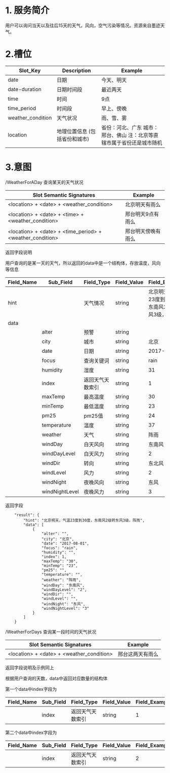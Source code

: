 
# 1. 服务简介

用户可以询问当天以及往后15天的天气，风向，空气污染等情况。资源来自墨迹天气。

# 2.槽位

| **Slot\_Key** | **Description** | **Example** |
| --- | --- | --- |
| date | 日期 | 今天、明天 |
| date-duration | 日期时间段 | 最近两天 |
| time | 时间 | 9点 |
| time\_period | 时间段 | 早上、傍晚 |
| weather\_condition | 天气状况 | 雨、雪、雾 |
| location | 地理位置信息 \(包括省份和城市\) | 省份：河北、广东 城市：邢台、佛山 注：北京等直辖市属于省份还是城市随机 | 

# 3.意图

\/WeatherForADay
查询某天的天气状况

| **Slot Semantic Signatures** | **Example** |
| --- | --- |
| &lt;location&gt; + &lt;date&gt; + &lt;weather\_condition&gt; | 北京明天有雨么 |
| &lt;location&gt; + &lt;date&gt; + &lt;time&gt; + &lt;weather\_condition&gt; | 邢台明天9点有雨么 |
| &lt;location&gt; + &lt;date&gt; + &lt;time\_period&gt; + &lt;weather\_condition&gt; | 邢台明天傍晚有雨么 |

返回字段说明

用户查询的是某一天的天气，所以返回的data中是一个结构体，存放温度，风向等信息

| **Field\_Name** | **Sub\_Field** | **Field\_Type** | **Field\_Value** | **Field\_Example** |
| --- | --- | --- | --- | --- |
| hint |  | 天气情况 | string | 北京明天，气温23度到30度，东南风2级转东风3级，阵雨 |
| data |  |  |  |  |
|  | alter | 预警 | string |  |
|  | city | 城市 | string | 北京 |
|  | date | 日期 | string | 2017-08-01 |
|  | focus | 查询关键词 | string | rain |
|  | humidity | 湿度 | string | 31 |
|  | index | 返回天气天数索引 | string | 1 |
|  | maxTemp | 最高温度 | string | 30 |
|  | minTemp | 最低温度 | string | 23 |
|  | pm25 | pm25值 | string | 24 |
|  | temperature | 温度 | string | 37 |
|  | weather | 天气 | string | 阵雨 |
|  | windDay | 白天风向 | string | 东南风 |
|  | windDayLevel | 白天风力 | string | 2 |
|  | windDir | 转向 | string | 东北风 |
|  | windLevel | 风力 | string | 2 |
|  | windNight | 夜晚风向 | string | 东风 |
|  | windNightLevel | 夜晚风力 | string | 3 |

返回字段
```
    "result": {
        "hint": "北京明天，气温23度到30度，东南风2级转东风3级，阵雨",
        "data": [
            {
                "alter": "",
                "city": "北京",
                "date": "2017-08-01",
                "focus": "rain",
                "humidity": "",
                "index": 1,
                "maxTemp": "30",
                "minTemp": "23",
                "pm25": "",
                "temperature": "",
                "weather": "阵雨",
                "windDay": "东南风",
                "windDayLevel": "2",
                "windDir": "",
                "windLevel": "",
                "windNight": "东风",
                "windNightLevel": "3"
            }
        ]
    }
```
\/WeatherForDays
查询某一段时间的天气状况

| **Slot Semantic Signatures** | **Example** |
| --- | --- |
| &lt;location&gt; + &lt;date&gt; + &lt;weather\_condition&gt; | 邢台这两天有雨么 |

返回字段说明及示例同上

根据用户查询的天数，data中返回对应数量的结构体

第一个data中index字段为

| **Field\_Name** | **Sub\_Field** | **Field\_Type** | **Field\_Value** | **Field\_Example** |
| --- | --- | --- | --- | --- |
|  | index | 返回天气天数索引 | string | 1 |

第二个data中index字段为

| **Field\_Name** | **Sub\_Field** | **Field\_Type** | **Field\_Value** | **Field\_Example** |
| --- | --- | --- | --- | --- |
|  | index | 返回天气天数索引 | string | 2 |
